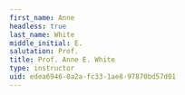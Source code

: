 ```yaml
---
first_name: Anne
headless: true
last_name: White
middle_initial: E.
salutation: Prof.
title: Prof. Anne E. White
type: instructor
uid: edea6946-8a2a-fc33-1ae8-97870bd57d01
---
```

